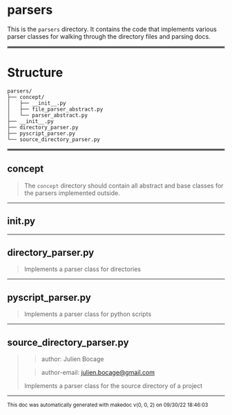 # parsers

This is the `parsers` directory. It contains the code that implements various parser
classes for walking through the directory files and parsing docs.
<hr style="border:2px solid gray"> </hr>

# Structure

```
parsers/
├── concept/
│   ├── __init__.py
│   ├── file_parser_abstract.py
│   └── parser_abstract.py
├── __init__.py
├── directory_parser.py
├── pyscript_parser.py
└── source_directory_parser.py
```
<hr style="border:2px solid gray"> </hr>

## concept
>
>The `concept` directory should contain all abstract and base classes for the parsers
>implemented outside.

---

## __init__.py
>

---

## directory_parser.py
>Implements a parser class for directories

---

## pyscript_parser.py
>Implements a parser class for python scripts

---

## source_directory_parser.py
>> author: Julien Bocage
>
>> author-email: julien.bocage@gmail.com
>
>
>
>Implements a parser class for the source directory of a project

---





<sub>This doc was automatically generated with makedoc v(0, 0, 2) on  09/30/22 18:46:03 